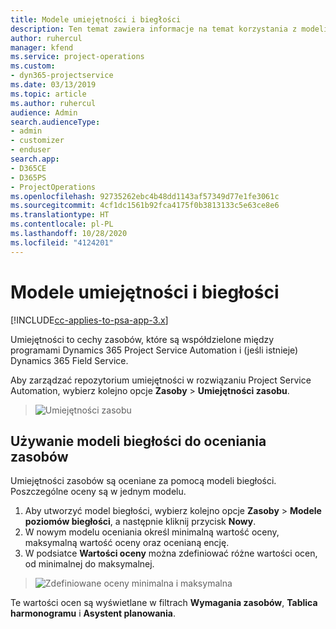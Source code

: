 ```yaml
---
title: Modele umiejętności i biegłości
description: Ten temat zawiera informacje na temat korzystania z modeli umiejętności i biegłości.
author: ruhercul
manager: kfend
ms.service: project-operations
ms.custom:
- dyn365-projectservice
ms.date: 03/13/2019
ms.topic: article
ms.author: ruhercul
audience: Admin
search.audienceType:
- admin
- customizer
- enduser
search.app:
- D365CE
- D365PS
- ProjectOperations
ms.openlocfilehash: 92735262ebc4b48dd1143af57349d77e1fe3061c
ms.sourcegitcommit: 4cf1dc1561b92fca4175f0b3813133c5e63ce8e6
ms.translationtype: HT
ms.contentlocale: pl-PL
ms.lasthandoff: 10/28/2020
ms.locfileid: "4124201"
---
```

# <a name="skills-and-proficiency-models"></a>Modele umiejętności i biegłości

[!INCLUDE[cc-applies-to-psa-app-3.x](../includes/cc-applies-to-psa-app-3x.md)]

Umiejętności to cechy zasobów, które są współdzielone między programami Dynamics 365 Project Service Automation i (jeśli istnieje) Dynamics 365 Field Service. 

Aby zarządzać repozytorium umiejętności w rozwiązaniu Project Service Automation, wybierz kolejno opcje **Zasoby** \> **Umiejętności zasobu**. 

> ![Umiejętności zasobu](media/Resource-Management-image84.png)

## <a name="use-proficiency-models-to-rate-resources"></a>Używanie modeli biegłości do oceniania zasobów

Umiejętności zasobów są oceniane za pomocą modeli biegłości. Poszczególne oceny są w jednym modelu. 

1. Aby utworzyć model biegłości, wybierz kolejno opcje **Zasoby** \> **Modele poziomów biegłości**, a następnie kliknij przycisk **Nowy**.
2. W nowym modelu oceniania określ minimalną wartość oceny, maksymalną wartość oceny oraz ocenianą encję.
3. W podsiatce **Wartości oceny** można zdefiniować różne wartości ocen, od minimalnej do maksymalnej.

> ![Zdefiniowane oceny minimalna i maksymalna](media/Resource-Management-image85.png)

Te wartości ocen są wyświetlane w filtrach **Wymagania zasobów**, **Tablica harmonogramu** i **Asystent planowania**.
